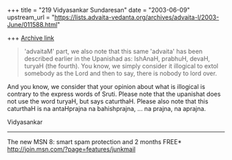 +++
title = "219 Vidyasankar Sundaresan"
date = "2003-06-09"
upstream_url = "https://lists.advaita-vedanta.org/archives/advaita-l/2003-June/011588.html"

+++
[Archive link](https://lists.advaita-vedanta.org/archives/advaita-l/2003-June/011588.html)


>'advaitaM' part, we also note that this same 'advaita'
>has been described earlier in the Upanishad as:
>IshAnaH, prabhuH, devaH, turyaH (the fourth). You
>know, we simply consider it illogical to extol
>somebody as the Lord and then to say, there is nobody
>to lord over.

And you know, we consider that your opinion about what is illogical is 
contrary to the express words of Sruti. Please note that the upanishat does 
not use the word turyaH, but says caturthaH. Please also note that this 
caturthaH is na antaHprajna na bahishprajna, ... na prajna, na aprajna.

Vidyasankar

_________________________________________________________________
The new MSN 8: smart spam protection and 2 months FREE*  
http://join.msn.com/?page=features/junkmail

